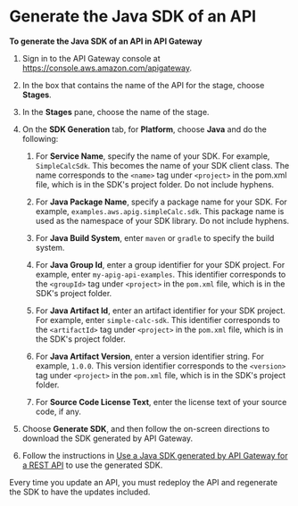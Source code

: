 # Generate the Java SDK of an API<a name="generate-java-sdk-of-an-api"></a>

**To generate the Java SDK of an API in API Gateway**

1. Sign in to the API Gateway console at [https://console\.aws\.amazon\.com/apigateway](https://console.aws.amazon.com/apigateway)\.

1. In the box that contains the name of the API for the stage, choose **Stages**\. 

1. In the **Stages** pane, choose the name of the stage\.

1. On the **SDK Generation** tab, for **Platform**, choose **Java** and do the following:

   1.  For **Service Name**, specify the name of your SDK\. For example, `SimpleCalcSdk`\. This becomes the name of your SDK client class\. The name corresponds to the `<name>` tag under `<project>` in the pom\.xml file, which is in the SDK's project folder\. Do not include hyphens\.

   1.  For **Java Package Name**, specify a package name for your SDK\. For example, `examples.aws.apig.simpleCalc.sdk`\. This package name is used as the namespace of your SDK library\. Do not include hyphens\.

   1.  For **Java Build System**, enter `maven` or `gradle` to specify the build system\.

   1.  For **Java Group Id**, enter a group identifier for your SDK project\. For example, enter `my-apig-api-examples`\. This identifier corresponds to the `<groupId>` tag under `<project>` in the `pom.xml` file, which is in the SDK's project folder\.

   1.  For **Java Artifact Id**, enter an artifact identifier for your SDK project\. For example, enter `simple-calc-sdk`\. This identifier corresponds to the `<artifactId>` tag under `<project>` in the `pom.xml` file, which is in the SDK's project folder\.

   1.  For **Java Artifact Version**, enter a version identifier string\. For example, `1.0.0`\. This version identifier corresponds to the `<version>` tag under `<project>` in the `pom.xml` file, which is in the SDK's project folder\.

   1. For **Source Code License Text**, enter the license text of your source code, if any\.

1. Choose **Generate SDK**, and then follow the on\-screen directions to download the SDK generated by API Gateway\.

1. Follow the instructions in [Use a Java SDK generated by API Gateway for a REST API](how-to-call-apigateway-generated-java-sdk.md) to use the generated SDK\.

 Every time you update an API, you must redeploy the API and regenerate the SDK to have the updates included\. 